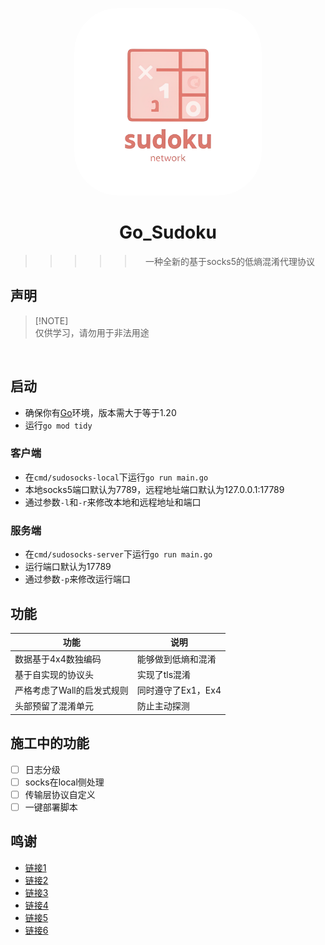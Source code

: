 <p align="center">
  <a href="http://amywxd.site:3090">
    <img style="border-radius: 70px" src="https://raw.githubusercontent.com/BlingCc233/go_sudoku/refs/heads/main/assets/logo.png" width="300" height="300" alt="Cc-bot">
  </a>
</p>

<div align="center">

# Go_Sudoku

> > > > > 一种全新的基于socks5的低熵混淆代理协议


</div>

## 声明

> [!NOTE]\
> 仅供学习，请勿用于非法用途


  <br/>

## 启动

- 确保你有[Go](https://golang.org/)环境，版本需大于等于1.20
- 运行`go mod tidy`

### 客户端

- 在`cmd/sudosocks-local`下运行`go run main.go`
- 本地socks5端口默认为7789，远程地址端口默认为127.0.0.1:17789
- 通过参数`-l`和`-r`来修改本地和远程地址和端口

### 服务端

- 在`cmd/sudosocks-server`下运行`go run main.go`
- 运行端口默认为17789
- 通过参数`-p`来修改运行端口

## 功能

| 功能              | 说明           |
|-----------------|--------------|
| 数据基于4x4数独编码     | 能够做到低熵和混淆    |
| 基于自实现的协议头       | 实现了tls混淆     |
| 严格考虑了Wall的启发式规则 | 同时遵守了Ex1，Ex4 |
| 头部预留了混淆单元       | 防止主动探测       |

## 施工中的功能

- [ ] 日志分级
- [ ] socks在local侧处理
- [ ] 传输层协议自定义
- [ ] 一键部署脚本

## 鸣谢

- [链接1](https://gfw.report/publications/usenixsecurity23/zh/)
- [链接2](https://github.com/enfein/mieru/issues/8)
- [链接3](https://github.com/zhaohuabing/lightsocks)
- [链接4](https://imciel.com/2020/08/27/create-custom-tunnel/)
- [链接5](https://oeis.org/A109252)
- [链接6](https://pi.math.cornell.edu/~mec/Summer2009/Mahmood/Four.html)



